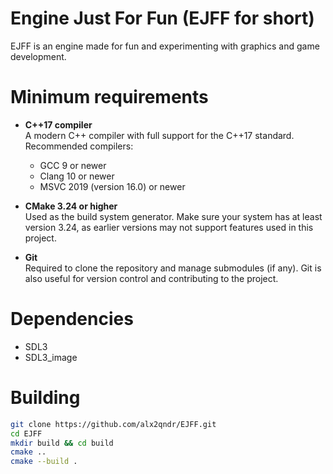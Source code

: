 # Engine Just For Fun (EJFF for short)
EJFF is an engine made for fun and experimenting with graphics and game development.

# Minimum requirements
- **C++17 compiler**  
  A modern C++ compiler with full support for the C++17 standard.  
  Recommended compilers:
  - GCC 9 or newer
  - Clang 10 or newer
  - MSVC 2019 (version 16.0) or newer
  
- **CMake 3.24 or higher**  
  Used as the build system generator. Make sure your system has at least version 3.24, as earlier versions may not support features used in this project.

- **Git**  
  Required to clone the repository and manage submodules (if any). Git is also useful for version control and contributing to the project.

# Dependencies
- SDL3
- SDL3_image

# Building
```bash
git clone https://github.com/alx2qndr/EJFF.git
cd EJFF
mkdir build && cd build
cmake ..
cmake --build .
```
